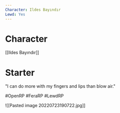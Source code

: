 ```yaml
---
Character: Ildes Bayındır
Lewd: Yes
---
```

# Character
[[Ildes Bayındır]]

# Starter
"I can do more with my fingers and lips than blow air." 

#OpenRP #FeraRP #LewdRP 

![[Pasted image 20220723190722.jpg]]